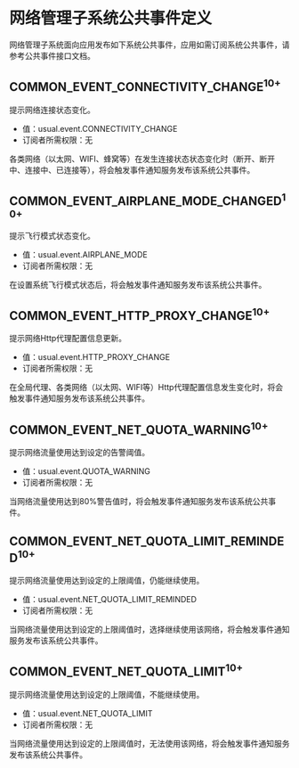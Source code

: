 # 网络管理子系统公共事件定义
网络管理子系统面向应用发布如下系统公共事件，应用如需订阅系统公共事件，请参考公共事件接口文档。


## COMMON_EVENT_CONNECTIVITY_CHANGE<sup>10+<sup>

提示网络连接状态变化。

- 值：usual.event.CONNECTIVITY_CHANGE
- 订阅者所需权限：无

各类网络（以太网、WIFI、蜂窝等）在发生连接状态状态变化时（断开、断开中、连接中、已连接等），将会触发事件通知服务发布该系统公共事件。

## COMMON_EVENT_AIRPLANE_MODE_CHANGED<sup>10+<sup>

提示飞行模式状态变化。

- 值：usual.event.AIRPLANE_MODE
- 订阅者所需权限：无

在设置系统飞行模式状态后，将会触发事件通知服务发布该系统公共事件。

## COMMON_EVENT_HTTP_PROXY_CHANGE<sup>10+<sup>

提示网络Http代理配置信息更新。

- 值：usual.event.HTTP_PROXY_CHANGE
- 订阅者所需权限：无

在全局代理、各类网络（以太网、WIFI等）Http代理配置信息发生变化时，将会触发事件通知服务发布该系统公共事件。

## COMMON_EVENT_NET_QUOTA_WARNING<sup>10+<sup>

提示网络流量使用达到设定的告警阈值。

- 值：usual.event.QUOTA_WARNING
- 订阅者所需权限：无

当网络流量使用达到80%警告值时，将会触发事件通知服务发布该系统公共事件。

## COMMON_EVENT_NET_QUOTA_LIMIT_REMINDED<sup>10+<sup>

提示网络流量使用达到设定的上限阈值，仍能继续使用。

- 值：usual.event.NET_QUOTA_LIMIT_REMINDED
- 订阅者所需权限：无

当网络流量使用达到设定的上限阈值时，选择继续使用该网络，将会触发事件通知服务发布该系统公共事件。

## COMMON_EVENT_NET_QUOTA_LIMIT<sup>10+<sup>

提示网络流量使用达到设定的上限阈值，不能继续使用。

- 值：usual.event.NET_QUOTA_LIMIT
- 订阅者所需权限：无

当网络流量使用达到设定的上限阈值时，无法使用该网络，将会触发事件通知服务发布该系统公共事件。